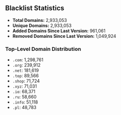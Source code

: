 ## Blacklist Statistics

- **Total Domains:** 2,933,053
- **Unique Domains:** 2,933,053
- **Added Domains Since Last Version:** 961,061
- **Removed Domains Since Last Version:** 1,049,924

### Top-Level Domain Distribution

-  `.com`: 1,298,761
-  `.org`: 239,912
-  `.net`: 181,619
-  `.top`: 89,566
-  `.shop`: 71,724
-  `.xyz`: 71,031
-  `.io`: 68,371
-  `.ru`: 58,660
-  `.info`: 51,118
-  `.pl`: 48,783
